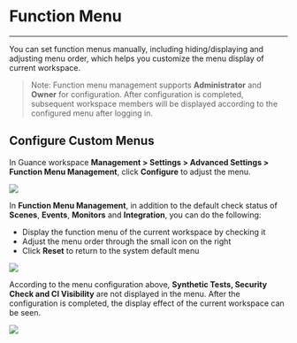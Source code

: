 # Function Menu
---

You can set function menus manually, including hiding/displaying and adjusting menu order, which helps you customize the menu display of current workspace.

> Note: Function menu management supports **Administrator** and **Owner** for configuration. After configuration is completed, subsequent workspace members will be displayed according to the configured menu after logging in.

## Configure Custom Menus

In Guance workspace **Management > Settings > Advanced Settings > Function Menu Management**, click **Configure** to adjust the menu.

![](img/2.menu_1.png)

In **Function Menu Management**, in addition to the default check status of **Scenes**, **Events**, **Monitors** and **Integration**, you can do the following:

- Display the function menu of the current workspace by checking it
- Adjust the menu order through the small icon on the right
- Click **Reset** to return to the system default menu

![](img/2.menu_2.png)



According to the menu configuration above, **Synthetic Tests, Security Check and CI Visibility** are not displayed in the menu. After the configuration is completed, the display effect of the current workspace can be seen.

![](img/2.menu_3.png)



